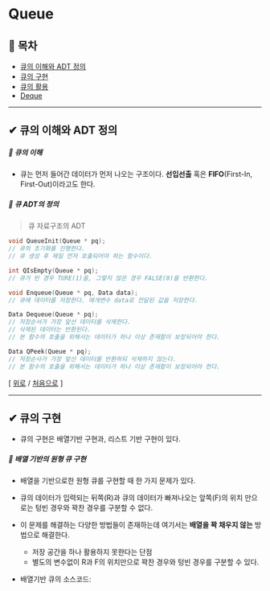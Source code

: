 ﻿# Queue
## 📝 목차
- [큐의 이해와 ADT 정의](https://github.com/choisb/Study-DataStructure/tree/master/06_Queue#-큐의-이해와-ADT-정의)
- [큐의 구현](https://github.com/choisb/Study-DataStructure/tree/master/06_Queue#-큐의-구현)
- [큐의 활용](https://github.com/choisb/Study-DataStructure/tree/master/06_Queue#-큐의-활용)
- [Deque](https://github.com/choisb/Study-DataStructure/tree/master/06_Queue#-deque)
___

## ✔ 큐의 이해와 ADT 정의
##### 📍 큐의 이해
- 큐는 먼저 들어간 데이터가 먼저 나오는 구조이다. **선입선출** 혹은 **FIFO**(First-In, First-Out)이라고도 한다.


##### 📍 큐 ADT의 정의
> 큐 자료구조의 ADT
```c
void QueueInit(Queue * pq);
// 큐의 초기화를 진행한다.
// 큐 생성 후 제일 먼저 호출되어야 하는 함수이다.

int QIsEmpty(Queue * pq);
// 큐가 빈 경우 TURE(1)을, 그렇지 않은 경우 FALSE(0)을 반환한다.

void Enqueue(Queue * pq, Data data);
// 큐에 데이터를 저장한다. 매개변수 data로 전달된 값을 저장한다.

Data Dequeue(Queue * pq);
// 저장순서가 가장 앞선 데이터를 삭제한다.
// 삭제된 데이터는 반환된다.
// 본 함수의 호출을 위해서는 데이터가 하나 이상 존재함이 보장되어야 한다.

Data QPeek(Queue * pq);
// 저장순사가 가장 앞선 데이터를 반환하되 삭제하지 않는다.
// 본 함수의 호출을 위해서는 데이터가 하나 이상 존재함이 보장되어야 한다.
```

[
[위로](https://github.com/choisb/Study-DataStructure/tree/master/06_Queue#Queue) 
/ 
[처음으로](https://github.com/choisb/Study-DataStructure/blob/master/README.md#data-structure)
]
___

## ✔ 큐의 구현
- 큐의 구현은 배열기반 구현과, 리스트 기반 구현이 있다.

##### 📍 배열 기반의 원형 큐 구현
- 배열을 기반으로한 원형 큐를 구현할 때 한 가지 문제가 있다.
- 큐의 데이터가 입력되는 뒤쪽(R)과 큐의 데이터가 빠져나오는 앞쪽(F)의 위치 만으로는
 텅빈 경우와 꽉찬 경우를 구분할 수 없다.
- 이 문제를 해결하는 다양한 방법들이 존재하는데 여기서는 **배열을 꽉 채우지 않는** 방법으로 해결한다.
  - 저장 공간을 하나 활용하지 못한다는 단점
  - 별도의 변수없이 R과 F의 위치만으로 꽉찬 경우와 텅빈 경우를 구분할 수 있다.

- 배열기반 큐의 소스코드: 